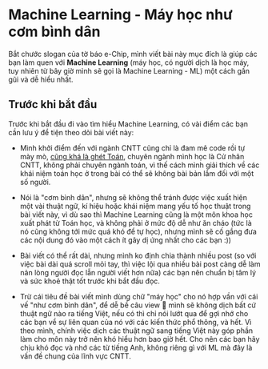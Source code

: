 # Machine Learning - Máy học như cơm bình dân

Bắt chước slogan của tờ báo e-Chip, mình viết bài này mục đích là giúp các bạn làm quen với **Machine Learning** (máy học, có người dịch là học máy, tuy nhiên từ bây giờ mình sẽ gọi là Machine Learning - ML) một cách gần gũi và dễ hiểu nhất.

## Trước khi bắt đầu

Trước khi bắt đầu đi vào tìm hiểu Machine Learning, có vài điểm các bạn cần lưu ý để tiện theo dõi bài viết này:

- Mình khởi điểm đến với ngành CNTT cũng chỉ là đam mê code rồi tự mày mò, [cũng khá là ghét Toán](http://huytd.github.io/posts/lap-trinh-va-toan-hoc.html), chuyên ngành mình học là Cử nhân CNTT, không phải chuyên ngành toán, vì thế cách mình giải thích về các khái niệm toán học ở trong bài có thể sẽ không bài bản lắm đối với một số người.

- Nói là "cơm bình dân", nhưng sẽ không thể tránh được việc xuất hiện một vài thuật ngữ, kí hiệu hoặc khái niệm mang yếu tố học thuật trong bài viết này, vì dù sao thì Machine Learning cũng là một môn khoa học xuất phát từ Toán học, và không phải ở mức độ dễ như ăn cháo (tức là nó cũng không tới mức quá khó để tự học), nhưng mình sẽ cố gắng đưa các nội dung đó vào một cách ít gây dị ứng nhất cho các bạn :))

- Bài viết có thể rất dài, nhưng mình ko định chia thành nhiều post (so với việc bài dài quá scroll mỏi tay, thì việc lội qua nhiều bài post càng dễ làm nản lòng người đọc lẫn người viết hơn nữa) các bạn nên chuẩn bị tâm lý và sức khoẻ thật tốt trước khi bắt đầu đọc.

- Trừ cái tiêu đề bài viết mình dùng chữ "máy học" cho nó hợp vần với cái vế "như cơm bình dân", để dễ bề câu view :troll: mình sẽ không dịch bất cứ thuật ngữ nào ra tiếng Việt, nếu có thì chỉ nói lướt qua để gợi nhớ cho các bạn về sự liên quan của nó với các kiến thức phổ thông, và hết. Vì theo mình, chính việc dịch các thuật ngữ sang tiếng Việt này góp phần làm cho môn này trở nên khó hiểu hơn bao giờ hết. Cho nên các bạn hãy chịu khó đọc và nhớ các từ tiếng Anh, không riêng gì với ML mà đây là vấn đề chung của lĩnh vực CNTT.
